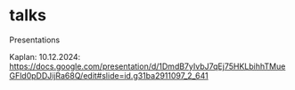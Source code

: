 # talks
Presentations

Kaplan: 10.12.2024: https://docs.google.com/presentation/d/1DmdB7yIvbJ7qEj75HKLbihhTMueGFld0pDDJijRa68Q/edit#slide=id.g31ba2911097_2_641
